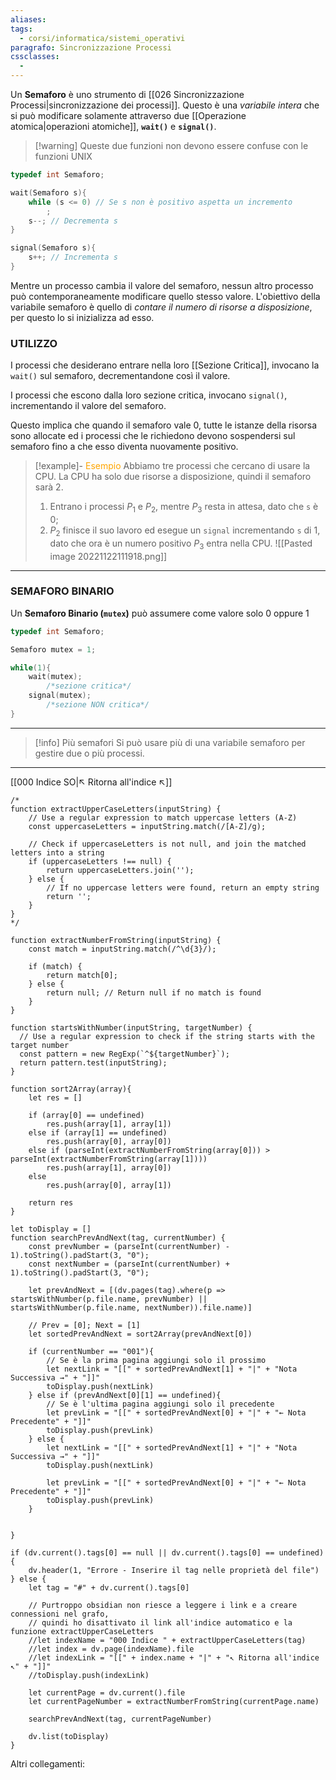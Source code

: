 ```yaml
---
aliases: 
tags:
  - corsi/informatica/sistemi_operativi
paragrafo: Sincronizzazione Processi
cssclasses:
  - 
---
```

Un **Semaforo** è uno strumento di [[026 Sincronizzazione Processi|sincronizzazione dei processi]]. 
Questo è una *variabile intera* che si può modificare solamente attraverso due [[Operazione atomica|operazioni atomiche]], **`wait()`** e **`signal()`**.

> [!warning] Queste due funzioni non devono essere confuse con le funzioni UNIX

```C
typedef int Semaforo;

wait(Semaforo s){
	while (s <= 0) // Se s non è positivo aspetta un incremento
		;
	s--; // Decrementa s
}

signal(Semaforo s){
	s++; // Incrementa s
}
```

Mentre un processo cambia il valore del semaforo, nessun altro processo può contemporaneamente modificare quello stesso valore.
L'obiettivo della variabile semaforo è quello di *contare il numero di risorse a disposizione*, per questo lo si inizializza ad esso.

### UTILIZZO
I processi che desiderano entrare nella loro [[Sezione Critica]], invocano la `wait()` sul semaforo, decrementandone così il valore.

I processi che escono dalla loro sezione critica, invocano `signal()`, incrementando il valore del semaforo.

Questo implica che quando il semaforo vale 0, tutte le istanze della risorsa sono allocate ed i processi che le richiedono devono sospendersi sul semaforo fino a che esso diventa nuovamente positivo.

> [!example]- <font color="orange">Esempio</font>
> Abbiamo tre processi che cercano di usare la CPU. La CPU ha solo due risorse a disposizione, quindi il semaforo sarà 2.
> 1. Entrano i processi $P_1$ e $P_2$, mentre $P_3$ resta in attesa, dato che `s` è 0;
> 2. $P_2$ finisce il suo lavoro ed esegue un `signal` incrementando `s` di 1, dato che ora è un numero positivo $P_3$ entra nella CPU.
> ![[Pasted image 20221122111918.png]]

---
### SEMAFORO BINARIO
Un **Semaforo Binario (`mutex`)** può assumere come valore solo 0 oppure 1
```C
typedef int Semaforo;

Semaforo mutex = 1;

while(1){
	wait(mutex);
		/*sezione critica*/
	signal(mutex);
		/*sezione NON critica*/
}
```

---

> [!info] Più semafori
> Si può usare più di una variabile semaforo per gestire due o più processi.

___
[[000 Indice SO|↖ Ritorna all'indice ↖]]

```dataviewjs
/*
function extractUpperCaseLetters(inputString) {
	// Use a regular expression to match uppercase letters (A-Z)
	const uppercaseLetters = inputString.match(/[A-Z]/g);
	
	// Check if uppercaseLetters is not null, and join the matched letters into a string
	if (uppercaseLetters !== null) {
		return uppercaseLetters.join('');
	} else {
	    // If no uppercase letters were found, return an empty string
	    return '';
	}
}
*/

function extractNumberFromString(inputString) {
	const match = inputString.match(/^\d{3}/);
	
	if (match) {
		return match[0];
	} else {
		return null; // Return null if no match is found
	}
}

function startsWithNumber(inputString, targetNumber) {
  // Use a regular expression to check if the string starts with the target number
  const pattern = new RegExp(`^${targetNumber}`);
  return pattern.test(inputString);
}

function sort2Array(array){
	let res = []
	
	if (array[0] == undefined)
		res.push(array[1], array[1])
	else if (array[1] == undefined)
		res.push(array[0], array[0])
	else if (parseInt(extractNumberFromString(array[0])) > parseInt(extractNumberFromString(array[1])))
		res.push(array[1], array[0])
	else
		res.push(array[0], array[1])
	
	return res
}

let toDisplay = []
function searchPrevAndNext(tag, currentNumber) {
	const prevNumber = (parseInt(currentNumber) - 1).toString().padStart(3, "0");
	const nextNumber = (parseInt(currentNumber) + 1).toString().padStart(3, "0");
	
	let prevAndNext = [(dv.pages(tag).where(p => startsWithNumber(p.file.name, prevNumber) || startsWithNumber(p.file.name, nextNumber)).file.name)]
	
	// Prev = [0]; Next = [1]
	let sortedPrevAndNext = sort2Array(prevAndNext[0])
	
	if (currentNumber == "001"){ 
		// Se è la prima pagina aggiungi solo il prossimo
		let nextLink = "[[" + sortedPrevAndNext[1] + "|" + "Nota Successiva →" + "]]"
		toDisplay.push(nextLink)
	} else if (prevAndNext[0][1] == undefined){
		// Se è l'ultima pagina aggiungi solo il precedente
		let prevLink = "[[" + sortedPrevAndNext[0] + "|" + "← Nota Precedente" + "]]"
		toDisplay.push(prevLink)
	} else {
		let nextLink = "[[" + sortedPrevAndNext[1] + "|" + "Nota Successiva →" + "]]"
		toDisplay.push(nextLink)
		
		let prevLink = "[[" + sortedPrevAndNext[0] + "|" + "← Nota Precedente" + "]]"
		toDisplay.push(prevLink)
	}
	
	
}

if (dv.current().tags[0] == null || dv.current().tags[0] == undefined){
	dv.header(1, "Errore - Inserire il tag nelle proprietà del file")
} else {
	let tag = "#" + dv.current().tags[0]

	// Purtroppo obsidian non riesce a leggere i link e a creare connessioni nel grafo,
	// quindi ho disattivato il link all'indice automatico e la funzione extractUpperCaseLetters
	//let indexName = "000 Indice " + extractUpperCaseLetters(tag)
	//let index = dv.page(indexName).file
	//let indexLink = "[[" + index.name + "|" + "↖ Ritorna all'indice ↖" + "]]"
	//toDisplay.push(indexLink)
	
	let currentPage = dv.current().file
	let currentPageNumber = extractNumberFromString(currentPage.name)
	
	searchPrevAndNext(tag, currentPageNumber)
	
	dv.list(toDisplay)
}
```

Altri collegamenti: 